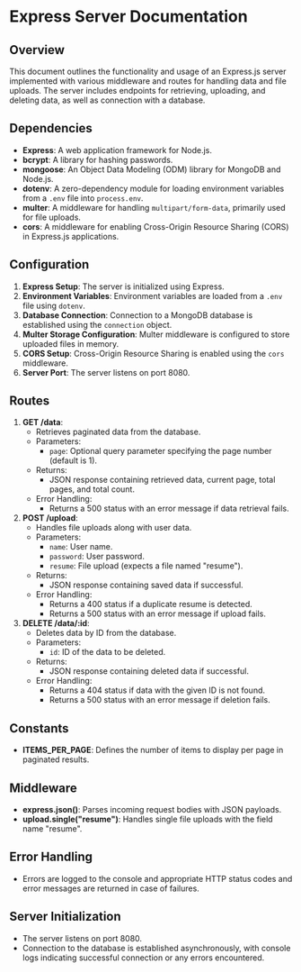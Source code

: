 <!DOCTYPE html>
<html lang="en">
<head>
    <meta charset="UTF-8">
    <meta name="viewport" content="width=device-width, initial-scale=1.0">
</head>
<body>

<h1>Express Server Documentation</h1>

<h2>Overview</h2>

<p>This document outlines the functionality and usage of an Express.js server implemented with various middleware and routes for handling data and file uploads. The server includes endpoints for retrieving, uploading, and deleting data, as well as connection with a database.</p>

<h2>Dependencies</h2>

<ul>
    <li><strong>Express</strong>: A web application framework for Node.js.</li>
    <li><strong>bcrypt</strong>: A library for hashing passwords.</li>
    <li><strong>mongoose</strong>: An Object Data Modeling (ODM) library for MongoDB and Node.js.</li>
    <li><strong>dotenv</strong>: A zero-dependency module for loading environment variables from a <code>.env</code> file into <code>process.env</code>.</li>
    <li><strong>multer</strong>: A middleware for handling <code>multipart/form-data</code>, primarily used for file uploads.</li>
    <li><strong>cors</strong>: A middleware for enabling Cross-Origin Resource Sharing (CORS) in Express.js applications.</li>
</ul>

<h2>Configuration</h2>

<ol>
    <li><strong>Express Setup</strong>: The server is initialized using Express.</li>
    <li><strong>Environment Variables</strong>: Environment variables are loaded from a <code>.env</code> file using <code>dotenv</code>.</li>
    <li><strong>Database Connection</strong>: Connection to a MongoDB database is established using the <code>connection</code> object.</li>
    <li><strong>Multer Storage Configuration</strong>: Multer middleware is configured to store uploaded files in memory.</li>
    <li><strong>CORS Setup</strong>: Cross-Origin Resource Sharing is enabled using the <code>cors</code> middleware.</li>
    <li><strong>Server Port</strong>: The server listens on port 8080.</li>
</ol>

<h2>Routes</h2>

<ol>
    <li><strong>GET /data</strong>:
        <ul>
            <li>Retrieves paginated data from the database.</li>
            <li>Parameters:
                <ul>
                    <li><code>page</code>: Optional query parameter specifying the page number (default is 1).</li>
                </ul>
            </li>
            <li>Returns:
                <ul>
                    <li>JSON response containing retrieved data, current page, total pages, and total count.</li>
                </ul>
            </li>
            <li>Error Handling:
                <ul>
                    <li>Returns a 500 status with an error message if data retrieval fails.</li>
                </ul>
            </li>
        </ul>
    </li>
    <li><strong>POST /upload</strong>:
        <ul>
            <li>Handles file uploads along with user data.</li>
            <li>Parameters:
                <ul>
                    <li><code>name</code>: User name.</li>
                    <li><code>password</code>: User password.</li>
                    <li><code>resume</code>: File upload (expects a file named "resume").</li>
                </ul>
            </li>
            <li>Returns:
                <ul>
                    <li>JSON response containing saved data if successful.</li>
                </ul>
            </li>
            <li>Error Handling:
                <ul>
                    <li>Returns a 400 status if a duplicate resume is detected.</li>
                    <li>Returns a 500 status with an error message if upload fails.</li>
                </ul>
            </li>
        </ul>
    </li>
    <li><strong>DELETE /data/:id</strong>:
        <ul>
            <li>Deletes data by ID from the database.</li>
            <li>Parameters:
                <ul>
                    <li><code>id</code>: ID of the data to be deleted.</li>
                </ul>
            </li>
            <li>Returns:
                <ul>
                    <li>JSON response containing deleted data if successful.</li>
                </ul>
            </li>
            <li>Error Handling:
                <ul>
                    <li>Returns a 404 status if data with the given ID is not found.</li>
                    <li>Returns a 500 status with an error message if deletion fails.</li>
                </ul>
            </li>
        </ul>
    </li>
</ol>

<h2>Constants</h2>

<ul>
    <li><strong>ITEMS_PER_PAGE</strong>: Defines the number of items to display per page in paginated results.</li>
</ul>

<h2>Middleware</h2>

<ul>
    <li><strong>express.json()</strong>: Parses incoming request bodies with JSON payloads.</li>
    <li><strong>upload.single("resume")</strong>: Handles single file uploads with the field name "resume".</li>
</ul>

<h2>Error Handling</h2>

<ul>
    <li>Errors are logged to the console and appropriate HTTP status codes and error messages are returned in case of failures.</li>
</ul>

<h2>Server Initialization</h2>

<ul>
    <li>The server listens on port 8080.</li>
    <li>Connection to the database is established asynchronously, with console logs indicating successful connection or any errors encountered.</li>
</ul>

</body>
</html>
